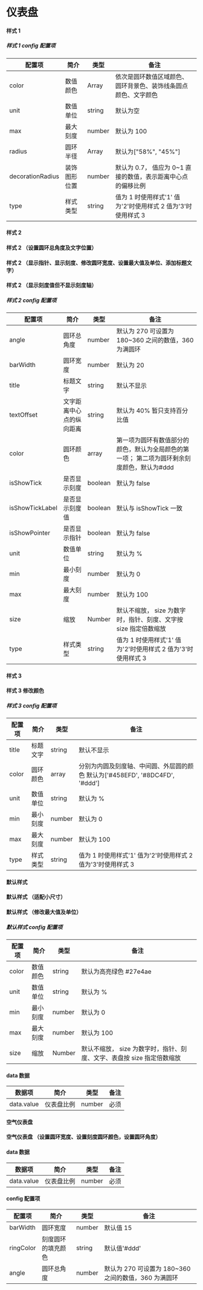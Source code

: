 <!--
 * @Author: Caijw
 * @Date: 2020-01-19 17:11:59
 * @LastEditors  : Caijw
 * @LastEditTime : 2020-01-21 16:58:52
 * @Description:
 -->

# 仪表盘

#### 样式 1

<vuep template="#simple_x"></vuep>

<script v-pre type="text/x-template" id="simple_x">
<template>
	<div style="display: flex; flex-wrap: wrap">
		<!-- 设置颜色 -->
		<e-dash-board
			style="width: 500px;height: 350px;"
			:data="{ value: 50 }"
			:config="{
				type: '1',
				max: 300,
                unit: 'mg/L',
				color: [{
					colorStops: [{
						offset: 0,
						color: '#00d8ff' // 0% 处的颜色
					}, {
						offset: 1,
						color: '#0c8ae2' // 100% 处的颜色
					}]
				}, '#e4e4e4', '#0c8ae2', '#0c8ae2']
			}"
		></e-dash-board>
		
	</div>
</template>

<script>
  export default {
    data () {
      return {
        data: {
        }
      }
    }
  }
</script>
</script>

##### 样式 1 config 配置项

| 配置项           | 简介         | 类型   | 备注                                                           |
| ---------------- | ------------ | ------ | -------------------------------------------------------------- |
| color            | 数值颜色     | Array  | 依次是圆环数值区域颜色、圆环背景色、装饰线条圆点颜色、文字颜色 |
| unit             | 数值单位     | string | 默认为空                                                       |
| max              | 最大刻度     | number | 默认为 100                                                     |
| radius           | 圆环半径     | Array  | 默认为["58%", "45%"]                                           |
| decorationRadius | 装饰图形位置 | number | 默认为 0.7， 值应为 0~1 直接的数值，表示距离中心点的偏移比例   |
| type             | 样式类型     | string | 值为 1 时使用样式'1' 值为'2'时使用样式 2 值为'3'时使用样式 3   |

#### 样式 2

<vuep template="#simple_1"></vuep>

<script v-pre type="text/x-template" id="simple_1">
<template>
	<div style="display: flex; flex-wrap: wrap">
		<e-dash-board
		    style="width: 300px;height: 300px;"
		    :data="{ value: 30 }"
		    :config="{
				type: '2'
			}"
		></e-dash-board>
		
	</div>
    
</template>

<script>
  export default {
    data () {
      return {
        data: {
        }
      }
    }
  }
</script>
</script>

#### 样式 2 （设置圆环总角度及文字位置）

<vuep template="#simple_11"></vuep>

<script v-pre type="text/x-template" id="simple_11">
<template>
	<div style="display: flex; flex-wrap: wrap">
		
		
		<!-- 设置圆环总角度及文字位置  -->
		<e-dash-board
		    style="width: 300px;height: 300px;"
		    :data="{ value: 90 }"
		    :config="{
				type: '2',
				angle: 360,
				textOffset: '0%'
			}"
		></e-dash-board>
		
	</div>
    
</template>

<script>
  export default {
    data () {
      return {
        data: {
        }
      }
    }
  }
</script>
</script>


#### 样式 2 （显示指针、显示刻度、修改圆环宽度、设置最大值及单位、添加标题文字）

<vuep template="#simple_12"></vuep>

<script v-pre type="text/x-template" id="simple_12">
<template>
	<div style="display: flex; flex-wrap: wrap">
		
		
		<!-- 显示指针、显示刻度、修改圆环宽度、设置最大值及单位、添加标题文字 -->
		<e-dash-board
		    style="width: 300px;height: 300px;"
		    :data="{ value: 20 }"
		    :config="{
				type: '2',
				barWidth: 10,
				isShowTick: true,
				isShowPointer: true,
				max: 60,
				unit: 'mg/L',
				title: '污染物',
			}"
		></e-dash-board>
		
	</div>
    
</template>

<script>
  export default {
    data () {
      return {
        data: {
        }
      }
    }
  }
</script>
</script>

#### 样式 2 （显示刻度值但不显示刻度轴）

<vuep template="#simple_13"></vuep>

<script v-pre type="text/x-template" id="simple_13">
<template>
	<div style="display: flex; flex-wrap: wrap">
		
		
			<!-- 显示刻度值但不显示刻度轴 -->
		<e-dash-board
		    style="width: 300px;height: 300px;"
		    :data="{ value: 80 }"
		    :config="{
				type: '2',
				barWidth: 15,
				isShowTick: false,
				isShowTickLabel: true,
				isShowPointer: true,
				angle: 180
			}"
		></e-dash-board>
		
	</div>
    
</template>

<script>
  export default {
    data () {
      return {
        data: {
        }
      }
    }
  }
</script>
</script>

##### 样式 2 config 配置项

| 配置项          | 简介                     | 类型    | 备注                                                                                        |
| --------------- | ------------------------ | ------- | ------------------------------------------------------------------------------------------- |
| angle           | 圆环总角度               | number  | 默认为 270 可设置为 180~360 之间的数值，360 为满圆环                                        |
| barWidth        | 圆环宽度                 | number  | 默认为 20                                                                                   |
| title           | 标题文字                 | string  | 默认不显示                                                                                  |
| textOffset      | 文字距离中心点的纵向距离 | string  | 默认为 40% 暂只支持百分比值                                                                 |
| color           | 圆环颜色                 | array   | 第一项为圆环有数值部分的颜色，默认为全局颜色的第一项； 第二项为圆环剩余刻度颜色，默认为#ddd |
| isShowTick      | 是否显示刻度             | boolean | 默认为 false                                                                                |
| isShowTickLabel | 是否显示刻度值           | boolean | 默认与 isShowTick 一致                                                                      |
| isShowPointer   | 是否显示指针             | boolean | 默认为 false                                                                                |
| unit            | 数值单位                 | string  | 默认为 %                                                                                    |
| min             | 最小刻度                 | number  | 默认为 0                                                                                    |
| max             | 最大刻度                 | number  | 默认为 100                                                                                  |
| size            | 缩放                     | Number  | 默认不缩放， size 为数字时，指针、刻度、文字按 size 指定倍数缩放                            |
| type            | 样式类型                 | string  | 值为 1 时使用样式'1' 值为'2'时使用样式 2 值为'3'时使用样式 3                                |

#### 样式 3

<vuep template="#simple_2"></vuep>

<script v-pre type="text/x-template" id="simple_2">
<template>
	<div style="display: flex; flex-wrap: wrap">
		<e-dash-board
			style="width: 400px;height: 300px;"
			:data="{ value: 90 }"
			:config="{
				type: '3'
			}"
		></e-dash-board>
	</div>
</template>

<script>
  export default {
    data () {
      return {
        data: {
        }
      }
    }
  }
</script>
</script>


#### 样式 3 修改颜色

<vuep template="#simple_21"></vuep>

<script v-pre type="text/x-template" id="simple_21">
<template>
	<div style="display: flex; flex-wrap: wrap">
		
		<!-- 修改颜色 -->
		<e-dash-board
			style="width: 400px;height: 300px;"
			:data="{ value: 20 }"
			:config="{
				type: '3',
				title: '超期率',
				color: ['#f00', '#f99', '#e4e4e4']
			}"
		></e-dash-board>
	</div>
</template>

<script>
  export default {
    data () {
      return {
        data: {
        }
      }
    }
  }
</script>
</script>

##### 样式 3 config 配置项

| 配置项 | 简介     | 类型   | 备注                                                                          |
| ------ | -------- | ------ | ----------------------------------------------------------------------------- |
| title  | 标题文字 | string | 默认不显示                                                                    |
| color  | 圆环颜色 | array  | 分别为内圆及刻度轴、中间圆、外层圆的颜色 默认为['#458EFD', '#8DC4FD', '#ddd'] |
| unit   | 数值单位 | string | 默认为 %                                                                      |
| min    | 最小刻度 | number | 默认为 0                                                                      |
| max    | 最大刻度 | number | 默认为 100                                                                    |
| type   | 样式类型 | string | 值为 1 时使用样式'1' 值为'2'时使用样式 2 值为'3'时使用样式 3                  |

#### 默认样式

<vuep template="#simple_0"></vuep>

<script v-pre type="text/x-template" id="simple_0">
<template>
	<div style="display: flex; flex-wrap: wrap">
	    <!-- 默认样式 -->
		<e-dash-board
			style="width: 300px;height: 300px;"
			:data="{ value: 50 }"
		></e-dash-board>
	
	</div>
</template>

<script>
  export default {
    data () {
      return {
        data: {
        }
      }
    }
  }
</script>
</script>


#### 默认样式 （适配小尺寸）

<vuep template="#simple_01"></vuep>

<script v-pre type="text/x-template" id="simple_01">
<template>
	<div style="display: flex; flex-wrap: wrap">
		
		<!-- 适配小尺寸 -->
		<e-dash-board
			style="width: 200px;height: 200px;"
			:data="{ value: 50 }"
			:config="{
				size: 0.8
			}"
		></e-dash-board>

	</div>
</template>

<script>
  export default {
    data () {
      return {
        data: {
        }
      }
    }
  }
</script>
</script>


#### 默认样式 （修改最大值及单位）

<vuep template="#simple_02"></vuep>

<script v-pre type="text/x-template" id="simple_02">
<template>
	<div style="display: flex; flex-wrap: wrap">
				
		<!-- 修改最大值及单位 -->
		<e-dash-board
			style="width: 400px;height: 400px;"
			:data="{ value: 150 }"
			:config="{
				max: 300,
				unit: 'mg/L'
			}"
		></e-dash-board>
	</div>
</template>

<script>
  export default {
    data () {
      return {
        data: {
        }
      }
    }
  }
</script>
</script>

##### 默认样式 config 配置项

| 配置项 | 简介     | 类型   | 备注                                                                   |
| ------ | -------- | ------ | ---------------------------------------------------------------------- |
| color  | 数值颜色 | string | 默认为高亮绿色 #27e4ae                                                 |
| unit   | 数值单位 | string | 默认为 %                                                               |
| min    | 最小刻度 | number | 默认为 0                                                               |
| max    | 最大刻度 | number | 默认为 100                                                             |
| size   | 缩放     | Number | 默认不缩放， size 为数字时，指针、刻度、文字、表盘按 size 指定倍数缩放 |

#### data 数据

| 数据项     | 简介       | 类型   | 备注 |
| ---------- | ---------- | ------ | ---- |
| data.value | 仪表盘比例 | number | 必须 |

#### 空气仪表盘

<vuep template="#airSimple_2"></vuep>

<script v-pre type="text/x-template" id="airSimple_2">
<template>
	<div>
		<!-- 默认 -->
		<e-air-db
	       style="width: 300px;height: 250px;"
	       :data="{ value: 50 }"
	   ></e-air-db>
	</div>
	 
</template>

<script>
</script>
</script>

#### 空气仪表盘 （设置圆环宽度、设置刻度圆环颜色，设置圆环角度）

<vuep template="#airSimple_21"></vuep>

<script v-pre type="text/x-template" id="airSimple_21">
<template>
	<div>
	   
	   <!-- 设置圆环宽度、设置刻度圆环颜色，设置圆环角度 -->
		<e-air-db
			style="width: 300px;height: 250px;"
			:data="{ value: 150 }"
			:config="{
				barWidth: 20,
				ringColor: '#e4e4e4',
				angle: 360        
			 }"
		></e-air-db>
	</div>
	 
</template>

<script>
</script>
</script>

#### data 数据

| 数据项     | 简介       | 类型   | 备注 |
| ---------- | ---------- | ------ | ---- |
| data.value | 仪表盘比例 | number | 必须 |

#### config 配置项

| 配置项    | 简介               | 类型   | 备注                                                 |
| --------- | ------------------ | ------ | ---------------------------------------------------- |
| barWidth  | 圆环宽度           | number | 默认值 15                                            |
| ringColor | 刻度圆环的填充颜色 | string | 默认值'#ddd'                                         |
| angle     | 圆环总角度         | number | 默认为 270 可设置为 180~360 之间的数值，360 为满圆环 |
